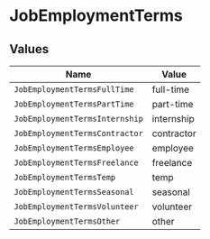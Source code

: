 # JobEmploymentTerms


## Values

| Name                           | Value                          |
| ------------------------------ | ------------------------------ |
| `JobEmploymentTermsFullTime`   | full-time                      |
| `JobEmploymentTermsPartTime`   | part-time                      |
| `JobEmploymentTermsInternship` | internship                     |
| `JobEmploymentTermsContractor` | contractor                     |
| `JobEmploymentTermsEmployee`   | employee                       |
| `JobEmploymentTermsFreelance`  | freelance                      |
| `JobEmploymentTermsTemp`       | temp                           |
| `JobEmploymentTermsSeasonal`   | seasonal                       |
| `JobEmploymentTermsVolunteer`  | volunteer                      |
| `JobEmploymentTermsOther`      | other                          |